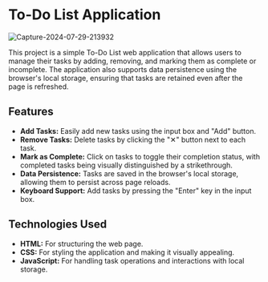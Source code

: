 # To-Do List Application

![Capture-2024-07-29-213932](https://github.com/user-attachments/assets/93e3f2a4-27c5-4943-8a8e-311550de284f)


This project is a simple To-Do List web application that allows users to manage their tasks by adding, removing, and marking them as complete or incomplete. The application also supports data persistence using the browser's local storage, ensuring that tasks are retained even after the page is refreshed.

## Features

- **Add Tasks:** Easily add new tasks using the input box and "Add" button.
- **Remove Tasks:** Delete tasks by clicking the "✕" button next to each task.
- **Mark as Complete:** Click on tasks to toggle their completion status, with completed tasks being visually distinguished by a strikethrough.
- **Data Persistence:** Tasks are saved in the browser's local storage, allowing them to persist across page reloads.
- **Keyboard Support:** Add tasks by pressing the "Enter" key in the input box.

## Technologies Used

- **HTML:** For structuring the web page.
- **CSS:** For styling the application and making it visually appealing.
- **JavaScript:** For handling task operations and interactions with local storage.
